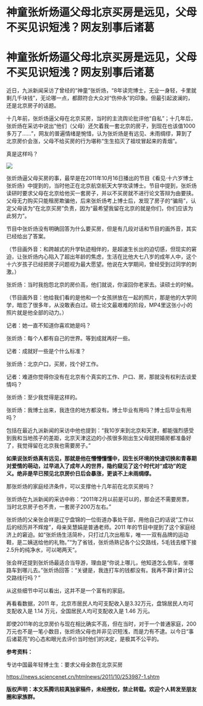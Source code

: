 # 神童张炘炀逼父母北京买房是远见，父母不买见识短浅？网友别事后诸葛

# 神童张炘炀逼父母北京买房是远见，父母不买见识短浅？网友别事后诸葛

近日，九派新闻采访了曾经的“神童”张炘炀，“8年读完博士，无业一身轻，卡里就剩几千块钱”，无论哪一点，都颇符合大众对“伤仲永”的印象。但最引起波澜的，还是北京房子的话题。

十几年前，张炘炀逼父母在北京买房，当时的主流舆论批评他“自私”；十几年后，张炘炀在采访中说出“他们（父母）还欠着我一套北京的房子，到现在也该值1000多万了……”，网友的普遍情绪是惋惜，认为张炘炀是有远见、未雨绸缪，算到了北京房价会涨，父母不给买房的行为堪称“生生掐灭了祖坟冒起来的青烟”。

真是这样吗？

![](https://inews.gtimg.com/news_bt/Orrjp2Tlg0Mhm45ZRlzjNfQelRm-4ETjyLfxxNkqjaAt4AA/1000)

张炘炀逼父母买房的事，最早是在2011年10月16日播出的节目《看见·十六岁博士张炘炀》中提到的，当时他正在北京航空航天大学攻读博士。节目中提到，张炘炀读研时要求父母在北京给他买一套房子，并以不买房就不进行论文答辩为由要挟。父母无力购买只能租房欺骗他，后来张炘炀考上博士后，发现了房子的“骗局”，认定父母该为“在北京买房”负责，因为“最希望我留在北京的就是你们，你们应该为此努力”。

节目中张炘炀没有明确回答为什么要买房，但是有几段对话和节目的画外音，其实已经给出了答案。

（节目画外音：和跨越式的升学轨迹相伴的，是超速生长出的迫切感，但现实的窘迫，让张炘炀内心陷入了超出年龄的焦虑，生活在比他大七八岁的成年人中，这个十六岁孩子已经把房子问题视为最大愿望。他说在大学期间，曾经受到过同学的刺激。）

张炘炀：当时我抱怨北京的房价高，他们就说，你滚回你老家去。读硕士的时候。

（节目画外音：他给我们看的是他和一个女孩拼放在一起的照片，那是他的大学同学，暗恋了很多年，从没敢表白过。硕士论文最艰难的阶段，MP4里这张小小的照片就是他全部的动力。）

记者：她一直不知道你喜欢她是吗？

张炘炀：每个人都有自己的世界。等到成就再好一些。

记者：成就好一些是个什么标准？

张炘炀：北京户口，买房，找个好工作。

记者：难道你觉得你没有在北京有个真实的工作、户口、房，那就没有权利去谈爱情吗？

张炘炀：至少我觉得是这样的。

张炘炀：我博士出来，我连住的地方都没有。博士毕业有用吗？博士后毕业有用吗？

包括在最近九派新闻的采访中他也提到：“我10岁来到北京和天津，都能强烈感受到我和当地孩子的差距，北京天津这边的小孩很多刚出生父母就把婚房都准备好了，我觉得留在北京我也需要房子。”

**如果说张炘炀真有远见，那就是他在懵懵懂懂中，因生长环境的快速切换和青春期对爱情的萌动，过早进入了成年人的世界，隐约窥见了这个时代对“成功”的定义。绝非是早已预见北京房价日后会暴涨，更谈不上未雨绸缪。**

那张炘炀的家庭经济条件，可以支撑他十几年前在北京买房吗？

张炘炀在九派新闻的采访中称：“2011年2月以前是可以的，那会还不需要房票，当时北京房子也不贵，一套房子200万左右。”

张炘炀的父亲张会祥是辽宁盘锦的一位街道办事处干部，用他自己的话说“工作以后的经历并不辉煌”，母亲吴慧娟是普通老师。2011
年的节目中提到了这个家庭经济上的窘迫。如“张炘炀生活简朴，只打过几次出租车，唯一一双有品牌的运动鞋，是二姨送给他的礼物。”“为了省钱，张炘炀熟记各个公交路线，5毛钱去楼下接2.5升的纯净水，可以喝两天”。

张会祥还提到张炘炀最适合当导游，理由是“你说上哪儿，他知道怎么倒车，坐哪路车到哪儿去。”张炘炀回答：“关键是，我连打车的钱都没有。我再不算计算计公交路线行吗？”

从这些细节中可以看出，这并不是一个富有的家庭。

再看看数据，2011 年，北京市居民人均可支配收入是3.32万元，盘锦居民人均可支配收入是 1.14 万元，全国居民人均可支配收入是 1.46 万元。

即使2011年的北京房价与现在相比确实不高，但在当时，对于一个普通家庭，200
万元也不是一笔小数目，张炘炀父母也并非见识短浅，而是力有不逮。以今日“事后诸葛亮”的心态和眼光去评价当时他们的决定，是极其不公平的。

**参考资料：**

专访中国最年轻博士生：要求父母全款在北京买房

https://news.sciencenet.cn/htmlnews/2011/10/253987-1.shtm

**版权声明：本文系腾讯较真独家稿件，未经授权，禁止转载。欢迎个人转发至朋友圈和家族群。**

